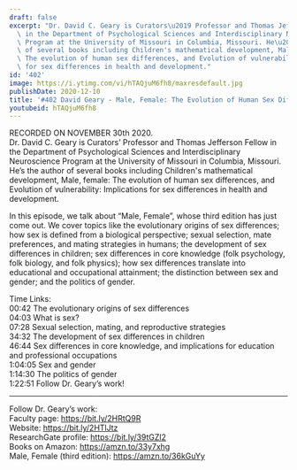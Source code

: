 ```yaml
---
draft: false
excerpt: "Dr. David C. Geary is Curators\u2019 Professor and Thomas Jefferson Fellow\
  \ in the Department of Psychological Sciences and Interdisciplinary Neuroscience\
  \ Program at the University of Missouri in Columbia, Missouri. He\u2019s the author\
  \ of several books including Children's mathematical development, Male, female:\
  \ The evolution of human sex differences, and Evolution of vulnerability: Implications\
  \ for sex differences in health and development."
id: '402'
image: https://i.ytimg.com/vi/hTAQjuM6fh8/maxresdefault.jpg
publishDate: 2020-12-10
title: '#402 David Geary - Male, Female: The Evolution of Human Sex Differences'
youtubeid: hTAQjuM6fh8
---
```

RECORDED ON NOVEMBER 30th 2020.  
Dr. David C. Geary is Curators’ Professor and Thomas Jefferson Fellow in the Department of Psychological Sciences and Interdisciplinary Neuroscience Program at the University of Missouri in Columbia, Missouri. He’s the author of several books including Children's mathematical development, Male, female: The evolution of human sex differences, and Evolution of vulnerability: Implications for sex differences in health and development.

In this episode, we talk about “Male, Female”, whose third edition has just come out. We cover topics like the evolutionary origins of sex differences; how sex is defined from a biological perspective; sexual selection, mate preferences, and mating strategies in humans; the development of sex differences in children; sex differences in core knowledge (folk psychology, folk biology, and folk physics); how sex differences translate into educational and occupational attainment; the distinction between sex and gender; and the politics of gender.

Time Links:  
00:42  The evolutionary origins of sex differences  
04:03  What is sex?  
07:28  Sexual selection, mating, and reproductive strategies  
34:32  The development of sex differences in children  
46:44  Sex differences in core knowledge, and implications for education and professional occupations  
1:04:05  Sex and gender  
1:14:30  The politics of gender  
1:22:51  Follow Dr. Geary’s work!

---

Follow Dr. Geary’s work:  
Faculty page: https://bit.ly/2HRtQ9R  
Website: https://bit.ly/2HTlJtz  
ResearchGate profile: https://bit.ly/39tGZl2  
Books on Amazon: https://amzn.to/33y7xhg  
Male, Female (third edition): https://amzn.to/36kGuYy
